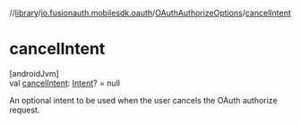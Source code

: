 //[library](../../../index.md)/[io.fusionauth.mobilesdk.oauth](../index.md)/[OAuthAuthorizeOptions](index.md)/[cancelIntent](cancel-intent.md)

# cancelIntent

[androidJvm]\
val [cancelIntent](cancel-intent.md): [Intent](https://developer.android.com/reference/kotlin/android/content/Intent.html)? = null

An optional intent to be used when the user cancels the OAuth authorize request.